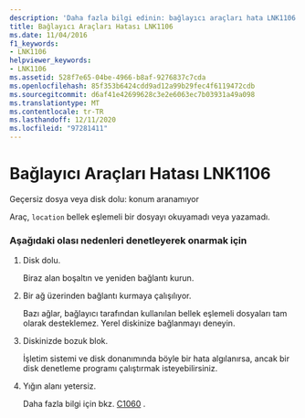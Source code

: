 ```yaml
---
description: 'Daha fazla bilgi edinin: bağlayıcı araçları hata LNK1106'
title: Bağlayıcı Araçları Hatası LNK1106
ms.date: 11/04/2016
f1_keywords:
- LNK1106
helpviewer_keywords:
- LNK1106
ms.assetid: 528f7e65-04be-4966-b8af-9276837c7cda
ms.openlocfilehash: 85f353b6424cdd9ad12a99b29fec4f6119472cdb
ms.sourcegitcommit: d6af41e42699628c3e2e6063ec7b03931a49a098
ms.translationtype: MT
ms.contentlocale: tr-TR
ms.lasthandoff: 12/11/2020
ms.locfileid: "97281411"
---
```

# <a name="linker-tools-error-lnk1106"></a>Bağlayıcı Araçları Hatası LNK1106

Geçersiz dosya veya disk dolu: konum aranamıyor

Araç, `location` bellek eşlemeli bir dosyayı okuyamadı veya yazamadı.

### <a name="to-fix-by-checking-the-following-possible-causes"></a>Aşağıdaki olası nedenleri denetleyerek onarmak için

1. Disk dolu.

   Biraz alan boşaltın ve yeniden bağlantı kurun.

1. Bir ağ üzerinden bağlantı kurmaya çalışılıyor.

   Bazı ağlar, bağlayıcı tarafından kullanılan bellek eşlemeli dosyaları tam olarak desteklemez. Yerel diskinize bağlanmayı deneyin.

1. Diskinizde bozuk blok.

   İşletim sistemi ve disk donanımında böyle bir hata algılanırsa, ancak bir disk denetleme programı çalıştırmak isteyebilirsiniz.

1. Yığın alanı yetersiz.

   Daha fazla bilgi için bkz. [C1060](../../error-messages/compiler-errors-1/fatal-error-c1060.md) .
